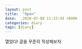 ```yaml
---
layout: post
title:  "Open"
date:   2020-07-08 11:33:44 +0900
categories: diary
tags: [diary]
---
```

열었다! 글을 꾸준히 작성해보자
